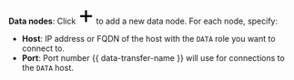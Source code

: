 **Data nodes**: Click ![image](../../../../../_assets/data-transfer/add-datanode.svg) to add a new data node. For each node, specify:

* **Host**: IP address or FQDN of the host with the `DATA` role you want to connect to.
* **Port**: Port number {{ data-transfer-name }} will use for connections to the `DATA` host.
